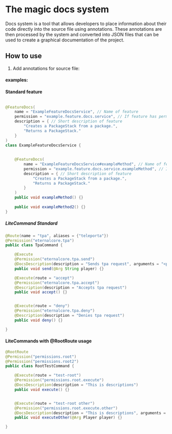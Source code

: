 # The magic docs system

Docs system is a tool that allows developers to place information about their code directly into the source file using
annotations. These annotations are then processed by the system and converted into JSON files that can be used to create
a graphical documentation of the project.

## How to use
1. Add annotations for source file:

#### examples: 

#### Standard feature
```java

@FeatureDocs(
    name = "ExampleFeatureDocsService", // Name of feature
    permission = "example.feature.docs.service", // If feature has permission, please add it here
    description = { // Short description of feature
        "Creates a PackageStack from a package.",
        "Returns a PackageStack."
    }
)
class ExampleFeatureDocsService {
    
    
    @FeatureDocs(
        name = "ExampleFeatureDocsService#exampleMethod", // Name of feature
        permission = "example.feature.docs.service.exampleMethod", // If feature has permission, please add it here
        description = { // Short description of feature
            "Creates a PackageStack from a package.",
            "Returns a PackageStack."
        }
    )
    public void exampleMethod() {}
    
    public void exampleMethod2() {}
}

```

##### LiteCommand Standard
```java
@Route(name = "tpa", aliases = {"teleporta"})
@Permission("eternalcore.tpa")
public class TpaCommand {

    @Execute
    @Permission("eternalcore.tpa.send")
    @DocsDescription(description = "Sends tpa request", arguments = "<player>") // Description of command
    public void send(@Arg String player) {}

    @Execute(route = "accept")
    @Permission("eternalcore.tpa.accept")
    @Description(description = "Accepts tpa request")
    public void accept() {}


    @Execute(route = "deny")
    @Permission("eternalcore.tpa.deny")
    @Description(description = "Denies tpa request")
    public void deny() {}

}
```

#### LiteCommands with @RootRoute usage
```java
@RootRoute
@Permission("permissions.root")
@Permission("permissions.root2")
public class RootTestCommand {

    @Execute(route = "test-root")
    @Permission("permissions.root.execute")
    @DocsDescription(description = "This is descriptions")
    public void execute() {}


    @Execute(route = "test-root other")
    @Permission("permissions.root.execute.other")
    @DocsDescription(description = "This is descriptions", arguments = "<player>")
    public void executeOther(@Arg Player player) {}

}
```
